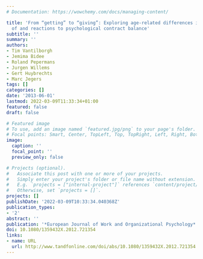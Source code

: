 ```yaml
---
# Documentation: https://wowchemy.com/docs/managing-content/

title: 'From “getting” to “giving”: Exploring age-related differences in perceptions
  of and reactions to psychological contract balance'
subtitle: ''
summary: ''
authors:
- Tim Vantilborgh
- Jemima Bidee
- Roland Pepermans
- Jurgen Willems
- Gert Huybrechts
- Marc Jegers
tags: []
categories: []
date: '2013-06-01'
lastmod: 2022-03-09T11:33:34+01:00
featured: false
draft: false

# Featured image
# To use, add an image named `featured.jpg/png` to your page's folder.
# Focal points: Smart, Center, TopLeft, Top, TopRight, Left, Right, BottomLeft, Bottom, BottomRight.
image:
  caption: ''
  focal_point: ''
  preview_only: false

# Projects (optional).
#   Associate this post with one or more of your projects.
#   Simply enter your project's folder or file name without extension.
#   E.g. `projects = ["internal-project"]` references `content/project/deep-learning/index.md`.
#   Otherwise, set `projects = []`.
projects: []
publishDate: '2022-03-09T10:33:34.040368Z'
publication_types:
- '2'
abstract: ''
publication: '*European Journal of Work and Organizational Psychology*'
doi: 10.1080/1359432X.2012.721354
links:
- name: URL
  url: http://www.tandfonline.com/doi/abs/10.1080/1359432X.2012.721354
---
```

